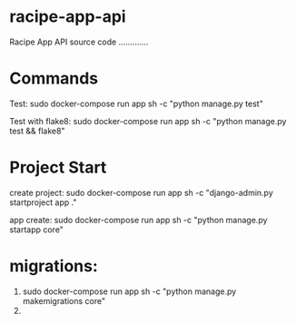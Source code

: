 # racipe-app-api
Racipe App API source code
.............
# Commands

Test: sudo docker-compose run app sh -c "python manage.py test"

Test with flake8: sudo docker-compose run app sh -c "python manage.py test && flake8"

# Project Start

create project: sudo docker-compose run app sh -c "django-admin.py startproject app ."

app create: sudo docker-compose run app sh -c "python manage.py startapp core"

# migrations:
1. sudo docker-compose run app sh -c "python manage.py makemigrations core"
2. 